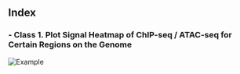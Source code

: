 ## Index
### - Class 1. Plot Signal Heatmap of ChIP-seq / ATAC-seq for Certain Regions on the Genome

![Example]('./Example_1_Heatmap_for_ChIP-seq/Heatmap_allmarkers_200X50.png')
